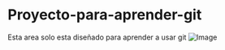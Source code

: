 # Proyecto-para-aprender-git
Esta area solo esta diseñado para aprender a usar git
![Image](https://github.com/user-attachments/assets/35ccd17c-c26b-40d6-b21a-2d40740f9f1c)
